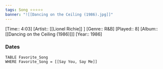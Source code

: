```yaml
---
tags: Song ⭐⭐⭐⭐⭐ 
banner: "![[Dancing on the Ceiling (1986).jpg]]"
---
```

[Time:: 4:03]
[Artist:: [[Lionel Richie]] ]
[Genre:: R&B]
[Played:: 8]
[Album:: [[Dancing on the Ceiling (1986)]]]
[Year:: 1986]
### Dates
````dataview
TABLE Favorite_Song
WHERE Favorite_Song = [[Say You, Say Me]]
````